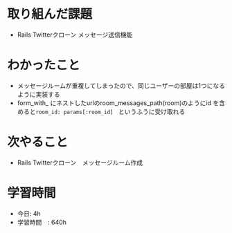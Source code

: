 # 取り組んだ課題
- Rails Twitterクローン メッセージ送信機能
# わかったこと
- メッセージルームが重複してしまったので、同じユーザーの部屋は1つになるように実装する
- form_with_ にネストしたurlのroom_messages_path(room)のようにid
 を含めると`room_id: params[:room_id]　`というふうに受け取れる
# 次やること
- Rails Twitterクローン　メッセージルーム作成
# 学習時間
- 今日: 4h
- 学習時間　: 640h
